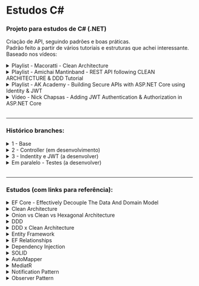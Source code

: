 # Estudos C#

### Projeto para estudos de C# (.NET)

Criação de API, seguindo padrões e boas práticas. </br>
Padrão feito a partir de vários tutoriais e estruturas que achei interessante. </br>
Baseado nos vídeos:

<details>
<summary>Playlist - Macoratti - Clean Architecture</summary>
https://www.youtube.com/watch?v=ZWfrI5Bu6so&list=PLJ4k1IC8GhW3GICba2dLmiTZrVPw0SthC
</details>
<details>
<summary>Playlist - Amichai Mantinband - REST API following CLEAN ARCHITECTURE & DDD Tutorial</summary>
https://www.youtube.com/watch?v=fhM0V2N1GpY&list=PLzYkqgWkHPKBcDIP5gzLfASkQyTdy0t4k
</details>
<details>
<summary>Playlist - AK Academy - Building Secure APIs with ASP.NET Core using Identity & JWT</summary>
https://www.youtube.com/watch?v=gsx3xCiJJlY&list=PLFJQnCcZXWjuHP03Kgf46FrX5L2fRzDsx
</details>
<details>
<summary>Vídeo - Nick Chapsas - Adding JWT Authentication & Authorization in ASP.NET Core</summary>
https://www.youtube.com/watch?v=mgeuh8k3I4g
</details>
</br>

---

### Histórico branches:

<details>
<summary>1 - Base</summary>
<ul>
  <li>Implementado estrutura base com projetos e pastas;</li>
  <li>Implementado contexts do Identity e Data (Products);</li>
  <li>Migrations iniciais;</li>
  <li>Ordem de progresso:
    <ol>
        <li>Criado projetos e pastas</li>
        <li>Criado context do Identity</li>
        <li>Criado entidades</li>
        <li>Criado context das entidades</li>
        <li>Criado injeção de dependências dos contextos do Identity e Data (entidades)</li>
        <li>Criado mapping para relação 1:1 (Product <-> Description)</li>
        <li>Executado migrations</li>
        <li>Atualizado database</li>
    </ol>
  </li>
</ul> 
</details>

<details>
<summary>2 - Controller (em desenvolvimento)</summary>
<ul>
  <li>Implementado controllers para inserção e retorno de dados</li>
  <li>Ordem de progresso:
    <ol>
        <li>Criado Interfaces de Services e Repositories de Product, Description, Category e Tag</li>
        <li>Criado Classes de Services e Repositories de Product, Description, Category e Tag</li>
        <li>Criado Injeção de Services e Repositories de Product, Description, Category e Tag</li>
        <li>Criado endpoint para Product</li>
        <li>(Inicialmente colocado as classes relacionadas com o Product como nullable para testes)</li>
    </ol>
  </li>
</ul> 
</details>

<details>
<summary>3 - Indentity e JWT (a desenvolver)</summary>
</details>

<details>
<summary>Em paralelo - Testes (a desenvolver)</summary>
</details>

</br>

---

### Estudos (com links para referência):

<details>
<summary>EF Core - Effectively Decouple The Data And Domain Model</summary>
https://www.c-sharpcorner.com/article/ef-core-effectively-decouple-the-data-and-domain-model/
</details>
<details>
<summary>Clean Architecture</summary>
https://www.c-sharpcorner.com/article/clean-architecture-in-asp-net-core-web-api/#:~:text=What%20is%20Clean%20Architecture,data%20access%20and%20infrastructure%20concerns
</details>
<details>
<summary>Onion vs Clean vs Hexagonal Architecture</summary>
https://medium.com/@edamtoft/onion-vs-clean-vs-hexagonal-architecture-9ad94a27da91
</details>
<details>
<summary>DDD</summary>
https://learn.microsoft.com/en-us/dotnet/architecture/microservices/microservice-ddd-cqrs-patterns/ddd-oriented-microservice
</details>
<details>
<summary>DDD x Clean Architecture</summary>
https://softwareengineering.stackexchange.com/questions/405973/difference-between-domain-driven-design-and-clean-architecture
</details>
<details>
<summary>Entity Framework</summary>
https://learn.microsoft.com/en-us/ef/core/
</details>
<details>
<summary>EF Relationships</summary>
https://learn.microsoft.com/en-us/ef/core/modeling/relationships?tabs=fluent-api%2Cfluent-api-simple-key%2Csimple-key
</details>
<details>
<summary>Dependency Injection</summary>
https://learn.microsoft.com/en-us/dotnet/core/extensions/dependency-injection
</details>
<details>F
<summary>SOLID</summary>
- https://medium.com/beelabacademy/princípios-de-s-o-l-i-d-em-c-guia-prático-cbb1e6584284
- https://www.c-sharpcorner.com/UploadFile/damubetha/solid-principles-in-C-Sharp/
</details>
<details>
<summary>AutoMapper</summary>
https://www.macoratti.net/15/07/net_amap1.htm
</details>
<details>
<summary>MediatR</summary>
https://www.macoratti.net/20/07/aspc_mediatr1.htm
</details>
<details>
<summary>Notification Pattern</summary>
- https://medium.com/tableless/não-lance-exceptions-em-seu-domínio-use-notifications-70b31f7148d3
- https://blog.tiagopariz.com/c-with-patterns-notification/
</details>
<details>
<summary>Observer Pattern</summary>
- https://refactoring.guru/design-patterns/observer/csharp/example#:~:text=Observer%20is%20a%20behavioral%20design,that%20implements%20a%20subscriber%20interface.
- https://learn.microsoft.com/pt-br/dotnet/standard/events/observer-design-pattern
</details>
